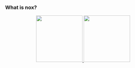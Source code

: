 ### What is nox?
  <div align="center">
  <a href="https://github.com/Thiagonox">
  <img height="150em" src="https://github-readme-stats.vercel.app/api?username=Thiagonox&show_icons=true&theme=dracula&include_all_commits=true&count_private=true"/>
  <img height="150em" src="https://github-readme-stats.vercel.app/api/top-langs/?username=Thiagonox&layout=compact&langs_count=7&theme=dracula"/>
</div>
